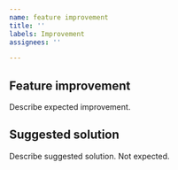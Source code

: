 ```yaml
---
name: feature improvement
title: ''
labels: Improvement
assignees: ''

---
```


## Feature improvement

Describe expected improvement.

## Suggested solution

Describe suggested solution. Not expected.
